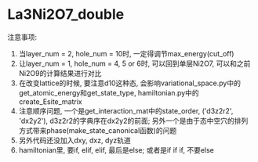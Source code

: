# La3Ni2O7_double
注意事项:
1. 当layer_num = 2, hole_num = 10时, 一定得调节max_energy(cut_off)
2. 让layer_num = 1, hole_num = 4, 5 or 6时, 可以回到单层Ni2O7, 可以和之前Ni2O9的计算结果进行对比
3. 在改变lattice的时候, 要注意d10这种态, 会影响variational_space.py中的get_atomic_energy和get_state_type, 
hamiltonian.py中的create_Esite_matrix
4. 注意顺序问题, 一个是get_interaction_mat中的state_order, ('d3z2r2', 'dx2y2'), d3z2r2的字典序在dx2y2的前面;
另外一个是由于态中空穴的排列方式带来phase(make_state_canonical函数)的问题
5. 另外代码还没加入dxy, dxz, dyz轨道
6. hamiltonian里, 要if, elif, elif, 最后是else; 或者是if if if, 不要else